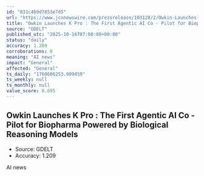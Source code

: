 ```yaml
---
id: "831c469d7853e7d5"
url: "https://www.jcnnewswire.com/pressrelease/103128/2/Owkin-Launches-K-Pro:-The-First-Agentic-AI-Co-Pilot-for-Biopharma-Powered-by-Biological-Reasoning-Mo"
title: "Owkin Launches K Pro : The First Agentic AI Co - Pilot for Biopharma Powered by Biological Reasoning Models"
source: "GDELT"
published_utc: "2025-10-16T07:00:00+00:00"
status: "daily"
accuracy: 1.209
corroborations: 0
meaning: "AI news"
impact: "General"
affected: "General"
ts_daily: "1760606253.999459"
ts_weekly: null
ts_monthly: null
value_score: 0.695
---
```

## Owkin Launches K Pro : The First Agentic AI Co - Pilot for Biopharma Powered by Biological Reasoning Models

- Source: GDELT
- Accuracy: 1.209

AI news
